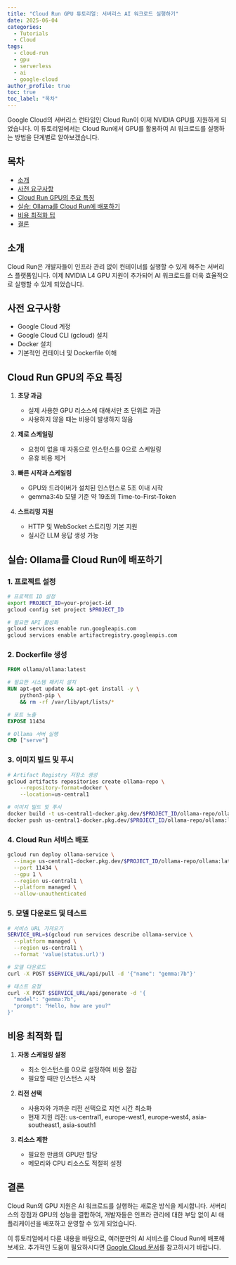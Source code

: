 ```yaml
---
title: "Cloud Run GPU 튜토리얼: 서버리스 AI 워크로드 실행하기"
date: 2025-06-04
categories:
  - Tutorials
  - Cloud
tags:
  - cloud-run
  - gpu
  - serverless
  - ai
  - google-cloud
author_profile: true
toc: true
toc_label: "목차"
---
```


Google Cloud의 서버리스 런타임인 Cloud Run이 이제 NVIDIA GPU를 지원하게 되었습니다. 이 튜토리얼에서는 Cloud Run에서 GPU를 활용하여 AI 워크로드를 실행하는 방법을 단계별로 알아보겠습니다.

## 목차
- [소개](#소개)
- [사전 요구사항](#사전-요구사항)
- [Cloud Run GPU의 주요 특징](#cloud-run-gpu의-주요-특징)
- [실습: Ollama를 Cloud Run에 배포하기](#실습-ollama를-cloud-run에-배포하기)
- [비용 최적화 팁](#비용-최적화-팁)
- [결론](#결론)

## 소개

Cloud Run은 개발자들이 인프라 관리 없이 컨테이너를 실행할 수 있게 해주는 서버리스 플랫폼입니다. 이제 NVIDIA L4 GPU 지원이 추가되어 AI 워크로드를 더욱 효율적으로 실행할 수 있게 되었습니다.

## 사전 요구사항

- Google Cloud 계정
- Google Cloud CLI (gcloud) 설치
- Docker 설치
- 기본적인 컨테이너 및 Dockerfile 이해

## Cloud Run GPU의 주요 특징

1. **초당 과금**
   - 실제 사용한 GPU 리소스에 대해서만 초 단위로 과금
   - 사용하지 않을 때는 비용이 발생하지 않음

2. **제로 스케일링**
   - 요청이 없을 때 자동으로 인스턴스를 0으로 스케일링
   - 유휴 비용 제거

3. **빠른 시작과 스케일링**
   - GPU와 드라이버가 설치된 인스턴스로 5초 이내 시작
   - gemma3:4b 모델 기준 약 19초의 Time-to-First-Token

4. **스트리밍 지원**
   - HTTP 및 WebSocket 스트리밍 기본 지원
   - 실시간 LLM 응답 생성 가능

## 실습: Ollama를 Cloud Run에 배포하기

### 1. 프로젝트 설정

```bash
# 프로젝트 ID 설정
export PROJECT_ID=your-project-id
gcloud config set project $PROJECT_ID

# 필요한 API 활성화
gcloud services enable run.googleapis.com
gcloud services enable artifactregistry.googleapis.com
```

### 2. Dockerfile 생성

```dockerfile
FROM ollama/ollama:latest

# 필요한 시스템 패키지 설치
RUN apt-get update && apt-get install -y \
    python3-pip \
    && rm -rf /var/lib/apt/lists/*

# 포트 노출
EXPOSE 11434

# Ollama 서버 실행
CMD ["serve"]
```

### 3. 이미지 빌드 및 푸시

```bash
# Artifact Registry 저장소 생성
gcloud artifacts repositories create ollama-repo \
    --repository-format=docker \
    --location=us-central1

# 이미지 빌드 및 푸시
docker build -t us-central1-docker.pkg.dev/$PROJECT_ID/ollama-repo/ollama:latest .
docker push us-central1-docker.pkg.dev/$PROJECT_ID/ollama-repo/ollama:latest
```

### 4. Cloud Run 서비스 배포

```bash
gcloud run deploy ollama-service \
  --image us-central1-docker.pkg.dev/$PROJECT_ID/ollama-repo/ollama:latest \
  --port 11434 \
  --gpu 1 \
  --region us-central1 \
  --platform managed \
  --allow-unauthenticated
```

### 5. 모델 다운로드 및 테스트

```bash
# 서비스 URL 가져오기
SERVICE_URL=$(gcloud run services describe ollama-service \
  --platform managed \
  --region us-central1 \
  --format 'value(status.url)')

# 모델 다운로드
curl -X POST $SERVICE_URL/api/pull -d '{"name": "gemma:7b"}'

# 테스트 요청
curl -X POST $SERVICE_URL/api/generate -d '{
  "model": "gemma:7b",
  "prompt": "Hello, how are you?"
}'
```

## 비용 최적화 팁

1. **자동 스케일링 설정**
   - 최소 인스턴스를 0으로 설정하여 비용 절감
   - 필요할 때만 인스턴스 시작

2. **리전 선택**
   - 사용자와 가까운 리전 선택으로 지연 시간 최소화
   - 현재 지원 리전: us-central1, europe-west1, europe-west4, asia-southeast1, asia-south1

3. **리소스 제한**
   - 필요한 만큼의 GPU만 할당
   - 메모리와 CPU 리소스도 적절히 설정

## 결론

Cloud Run의 GPU 지원은 AI 워크로드를 실행하는 새로운 방식을 제시합니다. 서버리스의 장점과 GPU의 성능을 결합하여, 개발자들은 인프라 관리에 대한 부담 없이 AI 애플리케이션을 배포하고 운영할 수 있게 되었습니다.

이 튜토리얼에서 다룬 내용을 바탕으로, 여러분만의 AI 서비스를 Cloud Run에 배포해보세요. 추가적인 도움이 필요하시다면 [Google Cloud 문서](https://cloud.google.com/run/docs)를 참고하시기 바랍니다.

--- 